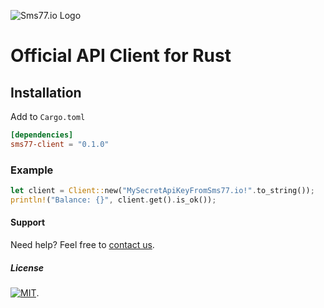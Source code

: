 ![Sms77.io Logo](https://www.sms77.io/wp-content/uploads/2019/07/sms77-Logo-400x79.png "Sms77.io Logo")

# Official API Client for Rust

## Installation

Add to `Cargo.toml`

```toml
[dependencies]
sms77-client = "0.1.0"
```

### Example

```rust
let client = Client::new("MySecretApiKeyFromSms77.io!".to_string());
println!("Balance: {}", client.get().is_ok());
```

#### Support

Need help? Feel free to [contact us](https://www.sms77.io/en/company/contact/).

##### License

[![MIT](https://img.shields.io/badge/License-MIT-teal.svg)](./LICENSE).
